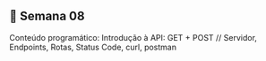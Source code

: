 ## 📍 Semana 08
Conteúdo programático: Introdução à API: GET + POST  // Servidor, Endpoints, Rotas, Status Code, curl, postman
